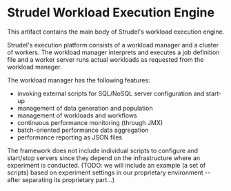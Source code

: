 Strudel Workload Execution Engine
=================================
This artifact contains the main body of
Strudel's workload execution engine.

Strudel's execution platform consists of a workload manager
and a cluster of workers.
The workload manager interprets and executes a job definition
file and a worker server runs actual workloads as requested
from the workload manager.

The workload manager has the following features:
- invoking external scripts
for SQL/NoSQL server configuration and start-up
- management of data generation and population
- management of workloads and workflows
- continuous performance monitoring (through JMX)
- batch-oriented performance data aggregation
- performance reporting as JSON files

The framework does not include individual scripts to configure
and start/stop servers since they depend on the infrastructure
where an experiment is conducted.
(TODO: we will include an example (a set of scripts) based on
experiment settings in our proprietary environment -- after separating
its proprietary part...)
